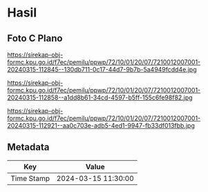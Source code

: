 # Hasil

## Foto C Plano

https://sirekap-obj-formc.kpu.go.id/f7ec/pemilu/ppwp/72/10/01/20/07/7210012007001-20240315-112845--130db711-0c17-44d7-9b7b-5a4949fcdd4e.jpg

https://sirekap-obj-formc.kpu.go.id/f7ec/pemilu/ppwp/72/10/01/20/07/7210012007001-20240315-112858--a1dd8b61-34cd-4597-b5ff-155c6fe98f82.jpg

https://sirekap-obj-formc.kpu.go.id/f7ec/pemilu/ppwp/72/10/01/20/07/7210012007001-20240315-112921--aa0c703e-adb5-4ed1-9947-fb33df013fbb.jpg


## Metadata

| Key        | Value               |
| ---------- | ------------------- |
| Time Stamp | 2024-03-15 11:30:00 |




